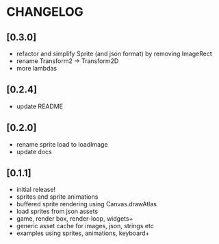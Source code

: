 # CHANGELOG

## [0.3.0]
- refactor and simplify Sprite (and json format) by removing ImageRect
- rename Transform2 -> Transform2D
- more lambdas

## [0.2.4]
- update README 

## [0.2.0]
- rename sprite load to loadImage
- update docs

## [0.1.1]
- initial release!
- sprites and sprite animations
- buffered sprite rendering using Canvas.drawAtlas
- load sprites from json assets
- game, render box, render-loop, widgets+
- generic asset cache for images, json, strings etc
- examples using sprites, animations, keyboard+
